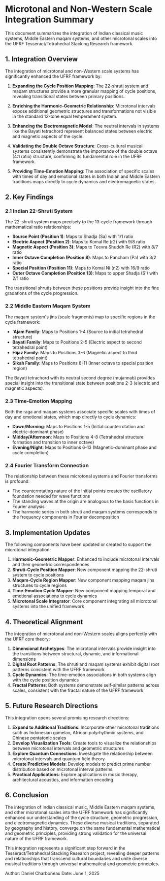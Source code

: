 # Microtonal and Non-Western Scale Integration Summary

This document summarizes the integration of Indian classical music systems, Middle Eastern maqam systems, and other microtonal scales into the UFRF Tesseract/Tetrahedral Stacking Research framework.

## 1. Integration Overview

The integration of microtonal and non-Western scale systems has significantly enhanced the UFRF framework by:

1. **Expanding the Cycle Position Mapping**: The 22-shruti system and maqam structures provide a more granular mapping of cycle positions, revealing transitional states between primary positions.

2. **Enriching the Harmonic-Geometric Relationship**: Microtonal intervals expose additional geometric structures and transformations not visible in the standard 12-tone equal temperament system.

3. **Enhancing the Electromagnetic Model**: The neutral intervals in systems like the Bayati tetrachord represent balanced states between electric and magnetic aspects of the cycle.

4. **Validating the Double Octave Structure**: Cross-cultural musical systems consistently demonstrate the importance of the double octave (4:1 ratio) structure, confirming its fundamental role in the UFRF framework.

5. **Providing Time-Emotion Mapping**: The association of specific scales with times of day and emotional states in both Indian and Middle Eastern traditions maps directly to cycle dynamics and electromagnetic states.

## 2. Key Findings

### 2.1 Indian 22-Shruti System

The 22-shruti system maps precisely to the 13-cycle framework through mathematical ratio relationships:

- **Source Point (Position 1)**: Maps to Shadja (Sa) with 1/1 ratio
- **Electric Aspect (Position 2)**: Maps to Komal Re (r2) with 9/8 ratio
- **Magnetic Aspect (Position 3)**: Maps to Teevra Shuddh Re (R2) with 8/7 ratio
- **Inner Octave Completion (Position 8)**: Maps to Pancham (Pa) with 3/2 ratio
- **Special Position (Position 11)**: Maps to Komal Ni (n2) with 16/9 ratio
- **Outer Octave Completion (Position 13)**: Maps to upper Shadja (S') with 2/1 ratio

The transitional shrutis between these positions provide insight into the fine gradations of the cycle progression.

### 2.2 Middle Eastern Maqam System

The maqam system's jins (scale fragments) map to specific regions in the cycle framework:

- **'Ajam Family**: Maps to Positions 1-4 (Source to initial tetrahedral structure)
- **Bayati Family**: Maps to Positions 2-5 (Electric aspect to second tetrahedral point)
- **Hijaz Family**: Maps to Positions 3-6 (Magnetic aspect to third tetrahedral point)
- **Sikah Family**: Maps to Positions 8-11 (Inner octave to special position region)

The Bayati tetrachord with its neutral second degree (mujannab) provides special insight into the transitional state between positions 2-3 (electric and magnetic aspects).

### 2.3 Time-Emotion Mapping

Both the raga and maqam systems associate specific scales with times of day and emotional states, which map directly to cycle dynamics:

- **Dawn/Morning**: Maps to Positions 1-5 (Initial counterrotation and electric-dominant phase)
- **Midday/Afternoon**: Maps to Positions 4-8 (Tetrahedral structure formation and transition to inner octave)
- **Evening/Night**: Maps to Positions 6-13 (Magnetic-dominant phase and cycle completion)

### 2.4 Fourier Transform Connection

The relationship between these microtonal systems and Fourier transforms is profound:

- The counterrotating nature of the initial points creates the oscillatory foundation needed for wave functions
- The standing waves at the origin are analogous to the basis functions in Fourier analysis
- The harmonic series in both shruti and maqam systems corresponds to the frequency components in Fourier decomposition

## 3. Implementation Updates

The following components have been updated or created to support the microtonal integration:

1. **Harmonic-Geometric Mapper**: Enhanced to include microtonal intervals and their geometric correspondences
2. **Shruti-Cycle Position Mapper**: New component mapping the 22-shruti system to cycle positions
3. **Maqam-Cycle Region Mapper**: New component mapping maqam jins structures to cycle regions
4. **Time-Emotion Cycle Mapper**: New component mapping temporal and emotional associations to cycle dynamics
5. **Microtonal Scale Integrator**: Core component integrating all microtonal systems into the unified framework

## 4. Theoretical Alignment

The integration of microtonal and non-Western scales aligns perfectly with the UFRF core theory:

1. **Dimensional Archetypes**: The microtonal intervals provide insight into the transitions between structural, dynamic, and informational dimensions
2. **Digital Root Patterns**: The shruti and maqam systems exhibit digital root patterns consistent with the UFRF framework
3. **Cycle Dynamics**: The time-emotion associations in both systems align with the cycle position dynamics
4. **Fractal Patterns**: Both systems demonstrate self-similar patterns across scales, consistent with the fractal nature of the UFRF framework

## 5. Future Research Directions

This integration opens several promising research directions:

1. **Expand to Additional Traditions**: Incorporate other microtonal traditions such as Indonesian gamelan, African polyrhythmic systems, and Chinese pentatonic scales
2. **Develop Visualization Tools**: Create tools to visualize the relationships between microtonal intervals and geometric structures
3. **Explore Quantum Connections**: Investigate the relationship between microtonal intervals and quantum field theory
4. **Create Predictive Models**: Develop models to predict prime number distribution based on microtonal interval patterns
5. **Practical Applications**: Explore applications in music therapy, architectural acoustics, and information encoding

## 6. Conclusion

The integration of Indian classical music, Middle Eastern maqam systems, and other microtonal scales into the UFRF framework has significantly enhanced our understanding of the cycle structure, geometric progression, and electromagnetic dynamics. These diverse musical traditions, separated by geography and history, converge on the same fundamental mathematical and geometric principles, providing strong validation for the universal nature of the UFRF framework.

This integration represents a significant step forward in the Tesseract/Tetrahedral Stacking Research project, revealing deeper patterns and relationships that transcend cultural boundaries and unite diverse musical traditions through universal mathematical and geometric principles.

Author: Daniel Charboneau
Date: June 1, 2025
